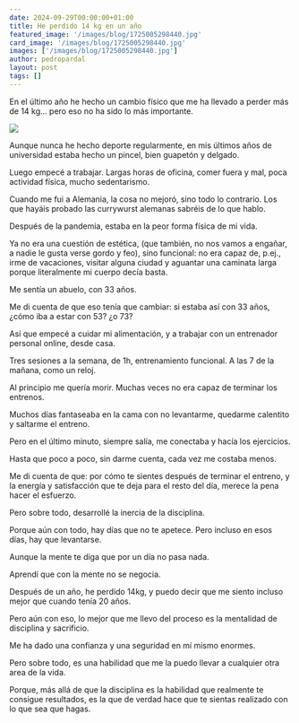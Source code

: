 ```yaml
---
date: 2024-09-29T00:00:00+01:00
title: He perdido 14 kg en un año
featured_image: '/images/blog/1725005298440.jpg'
card_image: '/images/blog/1725005298440.jpg'
images: ['/images/blog/1725005298440.jpg']
author: pedropardal
layout: post
tags: []
---
```


En el último año he hecho un cambio físico que me ha llevado a perder más de 14 kg... pero eso no ha sido lo más importante.

![](/images/blog/1725005298440.jpg)

Aunque nunca he hecho deporte regularmente, en mis últimos años de universidad estaba hecho un pincel, bien guapetón y delgado.

Luego empecé a trabajar. Largas horas de oficina, comer fuera y mal, poca actividad física, mucho sedentarismo.

Cuando me fui a Alemania, la cosa no mejoró, sino todo lo contrario. Los que hayáis probado las currywurst alemanas sabréis de lo que hablo.

Después de la pandemia, estaba en la peor forma física de mi vida.

Ya no era una cuestión de estética, (que también, no nos vamos a engañar, a nadie le gusta verse gordo y feo), sino funcional: no era capaz de, p.ej., irme de vacaciones, visitar alguna ciudad y aguantar una caminata larga porque literalmente mi cuerpo decía basta.

Me sentía un abuelo, con 33 años.

Me di cuenta de que eso tenía que cambiar: si estaba así con 33 años, ¿cómo iba a estar con 53? ¿o 73?

Así que empecé a cuidar mi alimentación, y a trabajar con un entrenador personal online, desde casa.

Tres sesiones a la semana, de 1h, entrenamiento funcional. A las 7 de la mañana, como un reloj.

Al principio me quería morir. Muchas veces no era capaz de terminar los entrenos.

Muchos días fantaseaba en la cama con no levantarme, quedarme calentito y saltarme el entreno.

Pero en el último minuto, siempre salía, me conectaba y hacía los ejercicios.

Hasta que poco a poco, sin darme cuenta, cada vez me costaba menos.

Me di cuenta de que: por cómo te sientes después de terminar el entreno, y la energía y satisfacción que te deja para el resto del día, merece la pena hacer el esfuerzo.

Pero sobre todo, desarrollé la inercia de la disciplina.

Porque aún con todo, hay días que no te apetece. Pero incluso en esos días, hay que levantarse.

Aunque la mente te diga que por un día no pasa nada.

Aprendí que con la mente no se negocia.

Después de un año, he perdido 14kg, y puedo decir que me siento incluso mejor que cuando tenía 20 años.

Pero aún con eso, lo mejor que me llevo del proceso es la mentalidad de disciplina y sacrificio.

Me ha dado una confianza y una seguridad en mí mismo enormes.

Pero sobre todo, es una habilidad que me la puedo llevar a cualquier otra area de la vida.

Porque, más allá de que la disciplina es la habilidad que realmente te consigue resultados, es la que de verdad hace que te sientas realizado con lo que sea que hagas.
